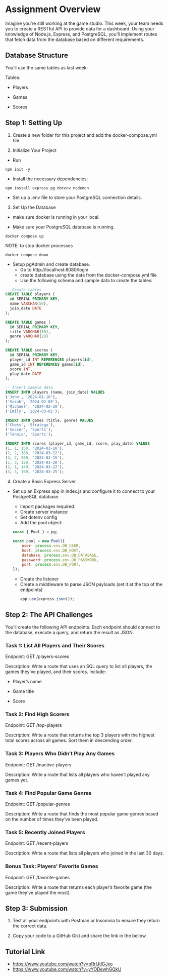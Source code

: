 # Assignment Overview

Imagine you’re still working at the game studio. This week, your team needs you to create a RESTful API to provide data for a dashboard. Using your knowledge of Node.js, Express, and PostgreSQL, you’ll implement routes that fetch data from the database based on different requirements.

## Database Structure

You’ll use the same tables as last week:

Tables:

- Players

- Games

- Scores

## Step 1: Setting Up

1. Create a new folder for this project and add the docker-compose.yml file

2. Initialize Your Project

- Run

```
npm init -y
```

- Install the necessary dependencies:

```
npm install express pg dotenv nodemon
```

- Set up a .env file to store your PostgreSQL connection details.

3. Set Up the Database

- make sure docker is running in your local.

- Make sure your PostgreSQL database is running.

```
docker compose up
```

NOTE: to stop docker processes

```
docker compose down
```

- Setup pgAdmin and create database.
  - Go to http://localhost:8080/login
  - create database using the data from the docker-compose.yml file
  - Use the following schema and sample data to create the tables:

```SQL
-- Create tables
CREATE TABLE players (
  id SERIAL PRIMARY KEY,
  name VARCHAR(50),
  join_date DATE
);

CREATE TABLE games (
  id SERIAL PRIMARY KEY,
  title VARCHAR(50),
  genre VARCHAR(20)
);

CREATE TABLE scores (
  id SERIAL PRIMARY KEY,
  player_id INT REFERENCES players(id),
  game_id INT REFERENCES games(id),
  score INT,
  play_date DATE
);

-- Insert sample data
INSERT INTO players (name, join_date) VALUES
('John', '2024-01-10'),
('Sarah', '2024-02-05'),
('Michael', '2024-02-20'),
('Emily', '2024-03-01');

INSERT INTO games (title, genre) VALUES
('Chess', 'Strategy'),
('Soccer', 'Sports'),
('Tennis', 'Sports');

INSERT INTO scores (player_id, game_id, score, play_date) VALUES
(1, 1, 150, '2024-03-10'),
(2, 2, 180, '2024-03-12'),
(3, 2, 200, '2024-03-15'),
(1, 3, 120, '2024-03-20'),
(2, 1, 140, '2024-03-22'),
(3, 3, 190, '2024-03-25');
```

4. Create a Basic Express Server

- Set up an Express app in index.js and configure it to connect to your PostgreSQL database.

  - import packages required.
  - Create server instance
  - Set dotenv config
  - Add the pool object:

  ```JavaScript
  const { Pool } = pg;

  const pool = new Pool({
      user: process.env.DB_USER,
      host: process.env.DB_HOST,
      database: process.env.DB_DATABASE,
      password: process.env.DB_PASSWORD,
      port: process.env.DB_PORT,
  });
  ```

  - Create the listener
  - Create a middleware to parse JSON payloads (set it at the top of the endpoints)
    ```JavaScript
    app.use(express.json());
    ```

## Step 2: The API Challenges

You’ll create the following API endpoints. Each endpoint should connect to the database, execute a query, and return the result as JSON.

### Task 1: List All Players and Their Scores

Endpoint: GET /players-scores

Description:
Write a route that uses an SQL query to list all players, the games they’ve played, and their scores. Include:

- Player’s name

- Game title

- Score

### Task 2: Find High Scorers

Endpoint: GET /top-players

Description:
Write a route that returns the top 3 players with the highest total scores across all games. Sort them in descending order.

### Task 3: Players Who Didn’t Play Any Games

Endpoint: GET /inactive-players

Description:
Write a route that lists all players who haven’t played any games yet.

### Task 4: Find Popular Game Genres

Endpoint: GET /popular-genres

Description:
Write a route that finds the most popular game genres based on the number of times they’ve been played.

### Task 5: Recently Joined Players

Endpoint: GET /recent-players

Description:
Write a route that lists all players who joined in the last 30 days.

### Bonus Task: Players' Favorite Games

Endpoint: GET /favorite-games

Description:
Write a route that returns each player’s favorite game (the game they’ve played the most).

## Step 3: Submission

1. Test all your endpoints with Postman or Insomnia to ensure they return the correct data.

2. Copy your code to a GitHub Gist and share the link in the bellow.

## Tutorial Link

- https://www.youtube.com/watch?v=oRrlJtlGJxo
- https://www.youtube.com/watch?v=yYODewhGQkU
